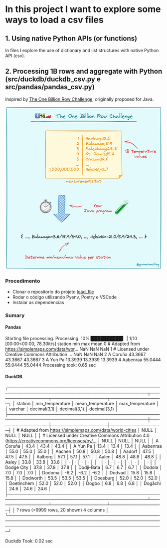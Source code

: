 # In this project I want to explore some ways to load a csv files

## 1. Using native Python APIs (or functions)
In files I explore the use of dictionary and list structures with native Python API (csv).

## 2. Processing 1B rows and aggregate with Python (src/duckdb/duckdb_csv.py e src/pandas/pandas_csv.py)
Inspired by [The One Billion Row Challenge](https://github.com/gunnarmorling/1brc), originally proposed for Java.

![imagem_01](./images/1brc.png)

### Procedimento
- Clonar o repositorio do projeto [load_file](https://github.com/Silmara-Basso/load_file.git)
- Rodar o código utilizando Pyenv, Poetry e VSCode
- Instalar as dependencias


### Sumary

#### Pandas

Starting file processing.
Processing:  10%|██████████▍                                                                                             | 1/10 [00:00<00:00, 78.30it/s]
                                             station      min      max     mean
0  # Adapted from https://simplemaps.com/data/wor...      NaN      NaN      NaN
1  # Licensed under Creative Commons Attribution ...      NaN      NaN      NaN
2                                           A Coruña  43.3667  43.3667  43.3667
3                                           A Yun Pa  13.3939  13.3939  13.3939
4                                           Aabenraa  55.0444  55.0444  55.0444
Processing took: 0.65 sec

#### DuckDB

┌───────────────────────────────────────────────────────────────────────────────────────────────┬─────────────────┬──────────────────┬─────────────────┐
│                                            station                                            │ min_temperature │ mean_temperature │ max_temperature │
│                                            varchar                                            │  decimal(3,1)   │   decimal(3,1)   │  decimal(3,1)   │
├───────────────────────────────────────────────────────────────────────────────────────────────┼─────────────────┼──────────────────┼─────────────────┤
│ # Adapted from https://simplemaps.com/data/world-cities                                       │            NULL │             NULL │            NULL │
│ # Licensed under Creative Commons Attribution 4.0 (https://creativecommons.org/licenses/by/…  │            NULL │             NULL │            NULL │
│ A Coruña                                                                                      │            43.4 │             43.4 │            43.4 │
│ A Yun Pa                                                                                      │            13.4 │             13.4 │            13.4 │
│ Aabenraa                                                                                      │            55.0 │             55.0 │            55.0 │
│ Aachen                                                                                        │            50.8 │             50.8 │            50.8 │
│ Aadorf                                                                                        │            47.5 │             47.5 │            47.5 │
│ Aalborg                                                                                       │            57.1 │             57.1 │            57.1 │
│ Aalen                                                                                         │            48.8 │             48.8 │            48.8 │
│ Aaley                                                                                         │            33.8 │             33.8 │            33.8 │
│   ·                                                                                           │              ·  │               ·  │              ·  │
│   ·                                                                                           │              ·  │               ·  │              ·  │
│   ·                                                                                           │              ·  │               ·  │              ·  │
│ Dodge City                                                                                    │            37.8 │             37.8 │            37.8 │
│ Dodji-Bata                                                                                    │             6.7 │              6.7 │             6.7 │
│ Dodola                                                                                        │             7.0 │              7.0 │             7.0 │
│ Dodoma                                                                                        │            -6.2 │             -6.2 │            -6.2 │
│ Dodvad                                                                                        │            15.8 │             15.8 │            15.8 │
│ Dodworth                                                                                      │            53.5 │             53.5 │            53.5 │
│ Doesburg                                                                                      │            52.0 │             52.0 │            52.0 │
│ Doetinchem                                                                                    │            52.0 │             52.0 │            52.0 │
│ Dogbo                                                                                         │             6.8 │              6.8 │             6.8 │
│ Dogāchi                                                                                       │            24.6 │             24.6 │            24.6 │
├───────────────────────────────────────────────────────────────────────────────────────────────┴─────────────────┴──────────────────┴─────────────────┤
│ ? rows (>9999 rows, 20 shown)                                                                                                              4 columns │
└──────────────────────────────────────────────────────────────────────────────────────────────────────────────────────────────────────────────────────┘

Duckdb Took: 0.02 sec